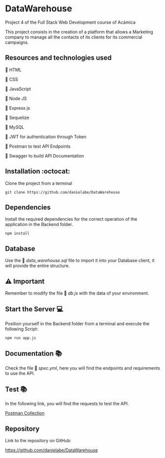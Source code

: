 # DataWarehouse
Project 4 of the Full Stack Web Development course of Acámica

This project consists in the creation of a platform that allows a Marketing company to manage all the contacts of its clients for its commercial campaigns.

## Resources and technologies used
:cherry_blossom: HTML

:cherry_blossom: CSS

:cherry_blossom: JavaScript

:cherry_blossom: Node JS

:cherry_blossom: Express js

:cherry_blossom: Sequelize

:cherry_blossom: MySQL

:cherry_blossom: JWT for authentication through Token

:cherry_blossom: Postman to test API Endpoints

:cherry_blossom: Swagger to build API Documentation

## Installation :octocat:
Clone the project from a terminal

`git clone https://github.com/danielabe/DataWarehouse`
## Dependencies
Install the required dependencies for the correct operation of the application in the Backend folder.

`npm install`
## Database
Use the 📂 *data_warehouse.sql* file to import it into your Database client, it will provide the entire structure.
## :warning: Important
Remember to modify the file 📂 *db.js* with the data of your environment.
## Start the Server 💻
Position yourself in the Backend folder from a terminal and execute the following Script:

`npm run app.js`
## Documentation 📚
Check the file 📂 *spec.yml*, here you will find the endpoints and requirements to use the API.

## Test 📚
In the following link, you will find the requests to test the API.

[Postman Collection](https://documenter.getpostman.com/view/13361525/TzY4gbGb#e24e195e-4062-4421-97f6-318519b98c34 "Postman Collection")


## Repository
Link to the repository on GitHub:

https://github.com/danielabe/DataWarehouse
